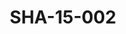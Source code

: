 ---
pid: SHA-15-002
title: SHA-15-002
language: ar
collection: شرحبيل احمد
original_label: 
rights: شرحبيل احمد
location_of_original: شرحبيل احمد
photographer_or_studio: 
scanned_from: photograph 9.9 by 14.8
_date: 25/10/1991
location: اثيوبيا، اديس ابابا
description: شرحبيل احمد
additional_notes: 
permission_display: 'yes'
on_server: 'no'
on_website: 'no'
permalink: "/archive/ar/sha-15-002.html"
layout: photo-page
---
